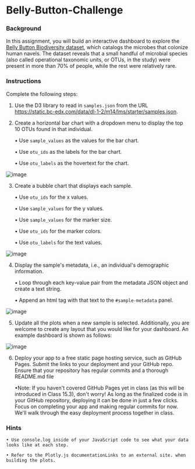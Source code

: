 # Belly-Button-Challenge

### Background
In this assignment, you will build an interactive dashboard to explore the [Belly Button Biodiversity dataset](http://robdunnlab.com/projects/belly-button-biodiversity/), which catalogs the microbes that colonize human navels.
The dataset reveals that a small handful of microbial species (also called operational taxonomic units, or OTUs, in the study) were present in more than 70% of people, while the rest were relatively rare.

### Instructions

Complete the following steps:

1. Use the D3 library to read in `samples.json` from the URL https://static.bc-edx.com/data/dl-1-2/m14/lms/starter/samples.json.

2. Create a horizontal bar chart with a dropdown menu to display the top 10 OTUs found in that individual.

    • Use `sample_values` as the values for the bar chart.
    
    • Use `otu_ids` as the labels for the bar chart.
    
    • Use `otu_labels` as the hovertext for the chart.

![image](https://github.com/user-attachments/assets/434116b3-2038-401a-9c40-034e14eddac3)

3. Create a bubble chart that displays each sample.

    • Use `otu_ids` for the x values.
    
    • Use `sample_values` for the y values.
    
    • Use `sample_values` for the marker size.
    
    • Use `otu_ids` for the marker colors.
    
    • Use `otu_labels` for the text values.

![image](https://github.com/user-attachments/assets/39c987a5-30bf-45d9-aaee-fb1f4deb280c)

4. Display the sample's metadata, i.e., an individual's demographic information.

    • Loop through each key-value pair from the metadata JSON object and create a text string.
    
    • Append an html tag with that text to the `#sample-metadata` panel.

![image](https://github.com/user-attachments/assets/bc652051-1cda-433a-9486-7dd9fd149f38)

5. Update all the plots when a new sample is selected. Additionally, you are welcome to create any layout that you would like for your dashboard. An example dashboard is shown as follows:

![image](https://github.com/user-attachments/assets/086148e3-f87e-47dd-a981-6c4bb3249425)

6. Deploy your app to a free static page hosting service, such as GitHub Pages. Submit the links to your deployment and your GitHub repo. Ensure that your repository has regular commits and a thorough README.md file

    •Note: If you haven't covered GitHub Pages yet in class (as this will be introduced in Class 15.3), don't worry! As long as the finalized code is in your GitHub repository, deploying it can be done in just a few clicks. Focus on completing your app and making regular commits for now. We'll walk through the easy deployment process together in class.

### Hints

    • Use console.log inside of your JavaScript code to see what your data looks like at each step.
    
    • Refer to the Plotly.js documentationLinks to an external site. when building the plots.

